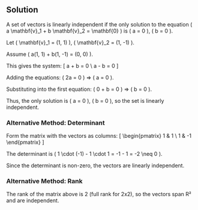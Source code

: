 <!-- 1. Show that the set {(1,1),(1,−1)} is linearly independent in R2. -->

## Solution

A set of vectors is linearly independent if the only solution to the equation \( a \mathbf{v}_1 + b \mathbf{v}_2 = \mathbf{0} \) is \( a = 0 \), \( b = 0 \).

Let \( \mathbf{v}_1 = (1, 1) \), \( \mathbf{v}_2 = (1, -1) \).

Assume \( a(1, 1) + b(1, -1) = (0, 0) \).

This gives the system:
\[
a + b = 0 \\
a - b = 0
\]

Adding the equations: \( 2a = 0 \) ⇒ \( a = 0 \).

Substituting into the first equation: \( 0 + b = 0 \) ⇒ \( b = 0 \).

Thus, the only solution is \( a = 0 \), \( b = 0 \), so the set is linearly independent.

### Alternative Method: Determinant

Form the matrix with the vectors as columns:
\[
\begin{pmatrix}
1 & 1 \\
1 & -1
\end{pmatrix}
\]

The determinant is \( 1 \cdot (-1) - 1 \cdot 1 = -1 - 1 = -2 \neq 0 \).

Since the determinant is non-zero, the vectors are linearly independent.

### Alternative Method: Rank

The rank of the matrix above is 2 (full rank for 2x2), so the vectors span R² and are independent.